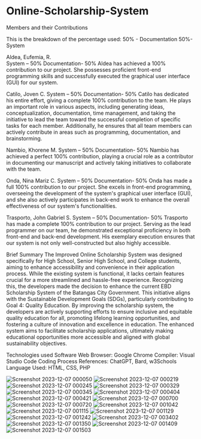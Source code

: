 # Online-Scholarship-System

Members and their Contributions

This is the breakdown of the percentage used:
50% - Documentation
50%- System

Aldea, Eufemia, R.  
System – 50%
Documentation- 50%
Aldea has achieved a 100% contribution to our project. She possesses proficient front-end programming skills and successfully executed the graphical user interface (GUI) for our system.   


Catilo, Joven C. 
System – 50%
Documentation- 50%
Catilo has dedicated his entire effort, giving a complete 100% contribution to the team. He plays an important role in various aspects, including generating ideas, conceptualization, documentation, time management, and taking the initiative to lead the team toward the successful completion of specific tasks for each member. Additionally, he ensures that all team members can actively contribute in areas such as programming, documentation, and brainstorming.


Nambio, Khorene M. 
System – 50%
Documentation- 50%
Nambio has achieved a perfect 100% contribution, playing a crucial role as a contributor in documenting our manuscript and actively taking initiatives to collaborate with the team.


Onda, Nina Mariz C.
System – 50%
Documentation- 50%
Onda has made a full 100% contribution to our project. She excels in front-end programming, overseeing the development of the system's graphical user interface (GUI), and she also actively participates in back-end work to enhance the overall effectiveness of our system's functionalities.


Trasporto, John Gabriel S. 
System – 50%
Documentation- 50%
Trasporto has made a complete 100% contribution to our project. Serving as the lead programmer on our team, he demonstrated exceptional proficiency in both front-end and back-end development. His exemplary execution ensures that our system is not only well-constructed but also highly accessible.





Brief Summary
The Improved Online Scholarship System was designed specifically for High School, Senior High School, and College students, aiming to enhance accessibility and convenience in their application process. While the existing system is functional, it lacks certain features crucial for a more streamlined and hassle-free experience. Recognizing this, the developers made the decision to enhance the current EBD Scholarship System of the Batangas City Government.
This initiative aligns with the Sustainable Development Goals (SDGs), particularly contributing to Goal 4: Quality Education. By improving the scholarship system, the developers are actively supporting efforts to ensure inclusive and equitable quality education for all, promoting lifelong learning opportunities, and fostering a culture of innovation and excellence in education. The enhanced system aims to facilitate scholarship applications, ultimately making educational opportunities more accessible and aligned with global sustainability objectives.

Technologies used
Software Web Browser: Google Chrome
Compiler: Visual Studio Code 
Coding Process References: ChatGPT, Bard, w3Schools
Language Used: HTML, CSS, PHP






![Screenshot 2023-12-07 000050](https://github.com/NinaMariz/Online-Scholarship-System/assets/149125304/98cecc04-1ade-4364-86f7-80eb99c1f6dd)
![Screenshot 2023-12-07 000219](https://github.com/NinaMariz/Online-Scholarship-System/assets/149125304/9eb99245-a0c9-4876-9aec-903f0ce222ab)
![Screenshot 2023-12-07 000245](https://github.com/NinaMariz/Online-Scholarship-System/assets/149125304/53e97f4f-0a79-4f1c-b01e-0854c387860c)
![Screenshot 2023-12-07 000329](https://github.com/NinaMariz/Online-Scholarship-System/assets/149125304/f6c3cb10-ce1f-4887-a0b0-0bc897674fa3)
![Screenshot 2023-12-07 000345](https://github.com/NinaMariz/Online-Scholarship-System/assets/149125304/dccef4fb-a912-48b9-97a5-ea7335d1cc21)
![Screenshot 2023-12-07 000404](https://github.com/NinaMariz/Online-Scholarship-System/assets/149125304/0ed9b844-6496-495e-acbc-400335b4e08c)
![Screenshot 2023-12-07 000421](https://github.com/NinaMariz/Online-Scholarship-System/assets/149125304/1d15adb6-8c42-4082-90fe-490f0d6033a6)
![Screenshot 2023-12-07 000700](https://github.com/NinaMariz/Online-Scholarship-System/assets/149125304/3ecda5f0-a3eb-48a0-b3fe-63099051d3d6)
![Screenshot 2023-12-07 000720](https://github.com/NinaMariz/Online-Scholarship-System/assets/149125304/50db8702-9eea-42bc-8c80-2add8a969e82)
![Screenshot 2023-12-07 001042](https://github.com/NinaMariz/Online-Scholarship-System/assets/149125304/606139cd-d128-4277-b7fc-fb61aa4b0c32)
![Screenshot 2023-12-07 001115](https://github.com/NinaMariz/Online-Scholarship-System/assets/149125304/c62f44e5-49ca-45cb-bdfd-3219fcf33ac8)
![Screenshot 2023-12-07 001129](https://github.com/NinaMariz/Online-Scholarship-System/assets/149125304/55c18c2b-0884-4c5e-9bce-d902dec02595)
![Screenshot 2023-12-07 001242](https://github.com/NinaMariz/Online-Scholarship-System/assets/149125304/d40342be-c9c4-4199-bc84-1e190859e124)
![Screenshot 2023-12-07 003402](https://github.com/NinaMariz/Online-Scholarship-System/assets/149125304/f511ecac-8128-4612-9257-d09e105dbf11)
![Screenshot 2023-12-07 001350](https://github.com/NinaMariz/Online-Scholarship-System/assets/149125304/6be57fe2-efe4-4e5b-932d-2f1c6932085c)
![Screenshot 2023-12-07 001409](https://github.com/NinaMariz/Online-Scholarship-System/assets/149125304/d05253e7-2a5f-4ea3-9aed-8c4e1331933a)
![Screenshot 2023-12-07 001503](https://github.com/NinaMariz/Online-Scholarship-System/assets/149125304/4c0dd35e-b781-4d6b-9347-69aa470bcc1f)

